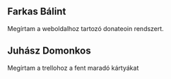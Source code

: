 ## Farkas Bálint

Megírtam a weboldalhoz tartozó donateoin rendszert.

## Juhász Domonkos
Megírtam a trellohoz a fent maradó kártyákat